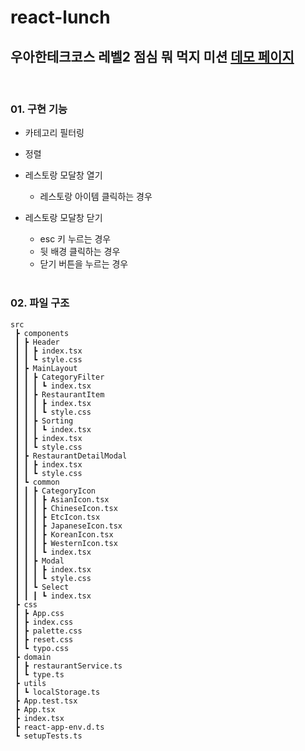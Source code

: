 # react-lunch
## 우아한테크코스 레벨2 점심 뭐 먹지 미션 [데모 페이지](https://suyoungj.github.io/react-lunch/)

<br>

### 01. 구현 기능 
* 카테고리 필터링
* 정렬 
* 레스토랑 모달창 열기
    * 레스토랑 아이템 클릭하는 경우
* 레스토랑 모달창 닫기
    * esc 키 누르는 경우
    * 뒷 배경 클릭하는 경우
    * 닫기 버튼을 누르는 경우

    <br>
### 02. 파일 구조
```
src
 ┣ components
 ┃ ┣ Header
 ┃ ┃ ┣ index.tsx
 ┃ ┃ ┗ style.css
 ┃ ┣ MainLayout
 ┃ ┃ ┣ CategoryFilter
 ┃ ┃ ┃ ┗ index.tsx
 ┃ ┃ ┣ RestaurantItem
 ┃ ┃ ┃ ┣ index.tsx
 ┃ ┃ ┃ ┗ style.css
 ┃ ┃ ┣ Sorting
 ┃ ┃ ┃ ┗ index.tsx
 ┃ ┃ ┣ index.tsx
 ┃ ┃ ┗ style.css
 ┃ ┣ RestaurantDetailModal
 ┃ ┃ ┣ index.tsx
 ┃ ┃ ┗ style.css
 ┃ ┗ common
 ┃ ┃ ┣ CategoryIcon
 ┃ ┃ ┃ ┣ AsianIcon.tsx
 ┃ ┃ ┃ ┣ ChineseIcon.tsx
 ┃ ┃ ┃ ┣ EtcIcon.tsx
 ┃ ┃ ┃ ┣ JapaneseIcon.tsx
 ┃ ┃ ┃ ┣ KoreanIcon.tsx
 ┃ ┃ ┃ ┣ WesternIcon.tsx
 ┃ ┃ ┃ ┗ index.tsx
 ┃ ┃ ┣ Modal
 ┃ ┃ ┃ ┣ index.tsx
 ┃ ┃ ┃ ┗ style.css
 ┃ ┃ ┗ Select
 ┃ ┃ ┃ ┗ index.tsx
 ┣ css
 ┃ ┣ App.css
 ┃ ┣ index.css
 ┃ ┣ palette.css
 ┃ ┣ reset.css
 ┃ ┗ typo.css
 ┣ domain
 ┃ ┣ restaurantService.ts
 ┃ ┗ type.ts
 ┣ utils
 ┃ ┗ localStorage.ts
 ┣ App.test.tsx
 ┣ App.tsx
 ┣ index.tsx
 ┣ react-app-env.d.ts
 ┗ setupTests.ts
```
